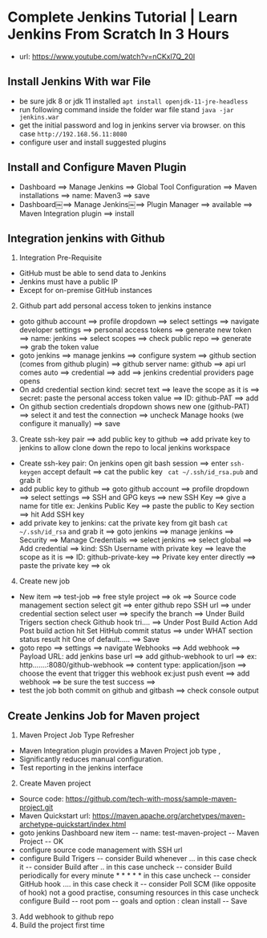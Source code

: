 # Complete Jenkins Tutorial | Learn Jenkins From Scratch In 3 Hours 
- url: https://www.youtube.com/watch?v=nCKxl7Q_20I 

## Install Jenkins With war File
- be sure jdk 8 or jdk 11 installed
`apt install openjdk-11-jre-headless`
- run following command inside the folder war file stand
`java -jar jenkins.war`
- get the initial password and log in jenkins server via browser. on this case
`http://192.168.56.11:8080`
- configure user and install suggested plugins

## Install and Configure Maven Plugin
- Dashboard ==> Manage Jenkins ==> Global Tool Configuration ==> Maven installations ==> name: Maven3 
==> save
- Dashboard￼==> Manage Jenkins￼==> Plugin Manager ==> available ==> Maven Integration plugin ==> install

## Integration jenkins with Github

1. Integration Pre-Requisite
- GitHub must be able to send data to Jenkins
- Jenkins must have a public IP 
- Except for on-premise GitHub instances 

2. Github part add personal access token to jenkins instance
- goto github account ==> profile dropdown ==> select settings ==> navigate developer settings ==> personal access tokens ==> generate new token ==> name: jenkins ==> 
select scopes ==> check public repo ==> generate ==> grab the token value
- goto jenkins ==> manage jenkins ==> configure system ==> github section (comes from github plugin) ==> github server name: github ==> api url comes auto ==> credential 
==> add ==> jenkins credential providers page opens
- On add credential section kind: secret text ==> leave the scope as it is ==> secret: paste the personal access token value ==> ID: github-PAT ==> add
- On github section credentials dropdown shows new one (github-PAT) ==> select it and test the connection ==> uncheck Manage hooks (we configure it manually) ==> save

3. Create ssh-key pair ==> add public key to github ==> add private key to jenkins to allow clone down the repo to local jenkins workspace
- Create ssh-key pair: On jenkins open git bash session ==> enter `ssh-keygen` accept default ==> cat the public key ` cat ~/.ssh/id_rsa.pub` and grab it    
- add public key to github ==> goto github account ==> profile dropdown ==> select settings ==> SSH and GPG keys ==> new SSH Key ==> give a name for title ex: Jenkins Public Key ==> paste the public to Key section ==> hit Add SSH key 
- add private key to jenkins: cat the private key from git bash ` cat ~/.ssh/id_rsa ` and grab it ==> goto jenkins ==> manage jenkins ==> Security ==> Manage Credentials ==> select jenkins ==> select global ==> Add credential ==> kind: SSh Username with private key ==> leave the scope as it is ==> ID: github-private-key ==> Private key enter directly ==> paste the private key ==> ok

4. Create new job
- New item ==> test-job ==> free style project ==> ok ==> Source code management section select git ==> enter github repo SSH url ==> under credential section select user 
==> specify the branch ==> Under Build Trigers section check Github hook tri.... ==> Under Post Build Action Add Post build action hit Set HitHub commit status ==> under 
WHAT section status result hit One of default..... ==> Save
- goto repo ==> settings ==> navigate Webhooks ==> Add webhook ==> Payload URL: add jenkins base url ==> add github-webhook to url ==> ex: http.......:8080/github-webhook 
==> content type: application/json ==> choose the event that trigger this webhook ex:just push event ==> add webhook ==> be sure the test success ==> 
- test the job both commit on github and gitbash ==> check console output

## Create Jenkins Job for Maven project

1. Maven Project Job Type Refresher
- Maven Integration plugin provides a Maven Project job type ,
- Significantly reduces manual configuration.
- Test reporting in the jenkins interface

2. Create Maven project
- Source code: https://github.com/tech-with-moss/sample-maven-project.git
- Maven Quickstart url: https://maven.apache.org/archetypes/maven-archetype-quickstart/index.html
- goto jenkins Dashboard new item -- name: test-maven-project -- Maven Project -- OK
- configure source code management with SSH url
- configure Build Trigers -- consider Build whenever ... in this case check it -- consider Build after .. in this case uncheck -- consider Build periodically for every 
minute * * * * * in this case uncheck -- consider GitHub hook .... in this case check it -- consider Poll SCM (like opposite of hook) not a good practise, consuming 
resources in this case uncheck 
configure Build -- root pom -- goals and option : clean install -- Save

3. Add webhook to github repo
4. Build the project first time